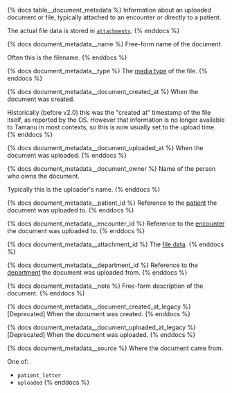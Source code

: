 {% docs table__document_metadata %}
Information about an uploaded document or file, typically attached to an encounter or directly to a patient.

The actual file data is stored in [`attachments`](#!/source/source.tamanu.tamanu.attachments).
{% enddocs %}

{% docs document_metadata__name %}
Free-form name of the document.

Often this is the filename.
{% enddocs %}

{% docs document_metadata__type %}
The [media type](https://en.wikipedia.org/wiki/Media_type) of the file.
{% enddocs %}

{% docs document_metadata__document_created_at %}
When the document was created.

Historically (before v2.0) this was the "created at" timestamp of the file itself, as reported by
the OS. However that information is no longer available to Tamanu in most contexts, so this is now
usually set to the upload time.
{% enddocs %}

{% docs document_metadata__document_uploaded_at %}
When the document was uploaded.
{% enddocs %}

{% docs document_metadata__document_owner %}
Name of the person who owns the document.

Typically this is the uploader's name.
{% enddocs %}

{% docs document_metadata__patient_id %}
Reference to the [patient](#!/source/source.tamanu.tamanu.patients) the document was uploaded to.
{% enddocs %}

{% docs document_metadata__encounter_id %}
Reference to the [encounter](#!/source/source.tamanu.tamanu.encounters) the document was uploaded to.
{% enddocs %}

{% docs document_metadata__attachment_id %}
The [file data](#!/source/source.tamanu.tamanu.attachments).
{% enddocs %}

{% docs document_metadata__department_id %}
Reference to the [department](#!/source/source.tamanu.tamanu.departments) the document was uploaded from.
{% enddocs %}

{% docs document_metadata__note %}
Free-form description of the document.
{% enddocs %}

{% docs document_metadata__document_created_at_legacy %}
[Deprecated] When the document was created.
{% enddocs %}

{% docs document_metadata__document_uploaded_at_legacy %}
[Deprecated] When the document was uploaded.
{% enddocs %}

{% docs document_metadata__source %}
Where the document came from.

One of:
- `patient_letter`
- `uploaded`
{% enddocs %}
